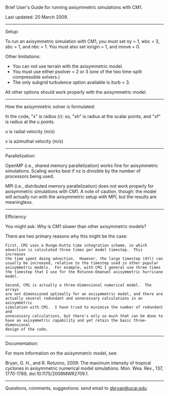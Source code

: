 
Brief User's Guide for running axisymmetric simulations with CM1.

Last updated:  20 March 2009.

------------------------------------------------------------------------
Setup:

To run an axisymmetric simulation with CM1, you must set ny = 1, wbc = 3,
sbc = 1, and nbc = 1.  You must also set iorigin = 1, and imove = 0.

Other limitations:

 - You can not use terrain with the axisymmetric model.
 - You must use either psolver = 2 or 3 (one of the two time-split
   compressible solvers.)
 - The only subgrid turbulence option available is iturb = 3.

All other options should work properly with the axisymmetric model. 

------------------------------------------------------------------------
How the axisymmetric solver is formulated:

In the code, "x" is radius (r):  so, "xh" is radius at the scalar points, 
and "xf" is radius at the u points.

u is radial velocity (m/s)

v is azimuthal velocity (m/s)

------------------------------------------------------------------------
Parallelization:

OpenMP (i.e., shared memory parallelization) works fine for axisymmetric
simulations.  Scaling works best if nz is divisible by the number 
of processors being used. 

MPI (i.e., distributed memory parallelization) does not work properly 
for axisymmetric simulations with CM1.  A note of caution, though:  the 
model will actually run with the axisymmetric setup with MPI, but the 
results are meaningless. 

------------------------------------------------------------------------
Efficiency:

You might ask:  Why is CM1 slower than other axisymmetric models?

There are two primary reasons why this might be the case:

    First, CM1 uses a Runge-Kutta time integration scheme, in which 
    advection is calculated three times per model timestep.  This increases
    the time spent doing advection.  However, the large timestep (dtl) can
    usually be increased, relative to the timestep used in other popular
    axisymmetric models.  For example, with CM1 I general use three times
    the timestep that I use for the Rotunno-Emanuel axisymmetric hurricane 
    model. 

    Second, CM1 is actually a three-dimensional numerical model.  The arrays 
    are not dimensioned optimally for an axisymmetric model, and there are 
    actually several redundant and unnecessary calculations in an axisymmetric 
    simulation with CM1.  I have tried to minimize the number of redundant and 
    unnecessary calculations, but there's only so much that can be done to 
    have an axisymmetric capability and yet retain the basic three-dimensional 
    design of the code. 

------------------------------------------------------------------------
Documentation:

For more information on the axisymmetric model, see:

Bryan, G. H., and R. Rotunno, 2009:  The maximum intensity of tropical 
cyclones in axisymmetric numerical model simulations.  Mon. Wea. Rev., 
137, 1770-1789, doi:10.1175/2008MWR2709.1.

------------------------------------------------------------------------

Questions, comments, suggestions:  send email to gbryan@ucar.edu

